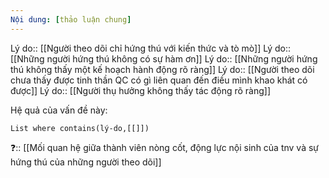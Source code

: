 ```yaml
---
Nội dung: [thảo luận chung]
---
```


Lý do:: [[Người theo dõi chỉ hứng thú với kiến thức và tò mò]] 
Lý do:: [[Những người hứng thú không có sự hàm ơn]]
Lý do:: [[Những người hứng thú không thấy một kế hoạch hành động rõ ràng]]
Lý do:: [[Người theo dõi chưa thấy được tinh thần QC có gì liên quan đến điều mình khao khát có được]]
Lý do:: [[Người thụ hưởng không thấy tác động rõ ràng]]

Hệ quả của vấn đề này:
```dataview
List where contains(lý-do,[[]])
```

❓:: [[Mối quan hệ giữa thành viên nòng cốt, động lực nội sinh của tnv và sự hứng thú của những người theo dõi]]

